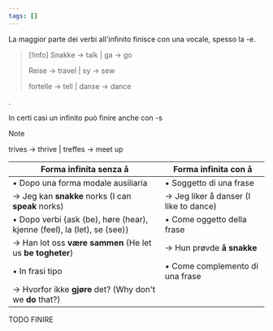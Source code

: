 ```yaml
---
tags: []
---
```


La maggior parte dei verbi all'infinito finisce con una vocale, spesso la -e.

>[!info]
>Snakke -> talk   |   ga -> go
>
>Reise -> travel   |   sy -> sew
>
>fortelle -> tell     |   danse -> dance

.

In certi casi un infinito può finire anche con -s

>[!note]
>trives -> thrive   |   treffes -> meet up

Forma infinita senza å | Forma infinita con å
---------|------
• Dopo una forma modale ausiliaria | • Soggetto di una frase
-> Jeg kan **snakke** norks (I can **speak** norks) | -> Jeg liker å danser (I like to dance)
• Dopo verbi {ask (be), høre (hear), kjenne (feel), la (let), se (see)}|• Come oggetto della frase 
-> Han lot oss **være sammen** (He let us **be togheter**)| -> Hun prøvde **å snakke**
• In frasi tipo| • Come complemento di una frase
-> Hvorfor ikke **gjøre** det? (Why don't we **do** that?)|

TODO FINIRE
